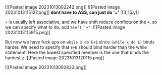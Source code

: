 ![[Pasted image 20231013092242.png]]
![[Pasted image 20231013115127.png]]
**dont have to ASS, can just do '='**
[[3_15.y]]

`+` is usually left associative, and we have shift reduce conflicts on the `+`, so we can specify what to do. 
add `%left '+'`.
![[Pasted image 20231013115915.png]]

But now we have fuck ups on `while x do E+E` since `(while x do E)` binds harder. We need to specify that `E+E` should bind harder than the while statement. Here the lowest specified member is the one that binds the hardest.z
![[Pasted image 20231013120115.png]]

![[Pasted image 20231013092832.png]]
